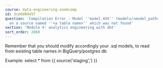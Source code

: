 ```yaml
---
course: data-engineering-zoomcamp
id: 3ce6d0445f
question: 'Compilation Error : Model ''model.XXX'' (models/<model_path>/XXX.sql) depends
  on a source named ''<a table name>'' which was not found'
section: 'Module 4: analytics engineering with dbt'
sort_order: 2860
---
```


Remember that you should modify accordingly your .sql models, to read from existing table names in BigQuery/postgres db

Example: select * from {{ source('staging',<your table name in the database>') }}

